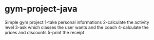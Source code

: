 # gym-project-java
Simple gym project 
1-take personal informations
2-calculate the activity level
3-ask which classes the user wants and the coach
4-calculate the prices and discounts 
5-print the receipt
